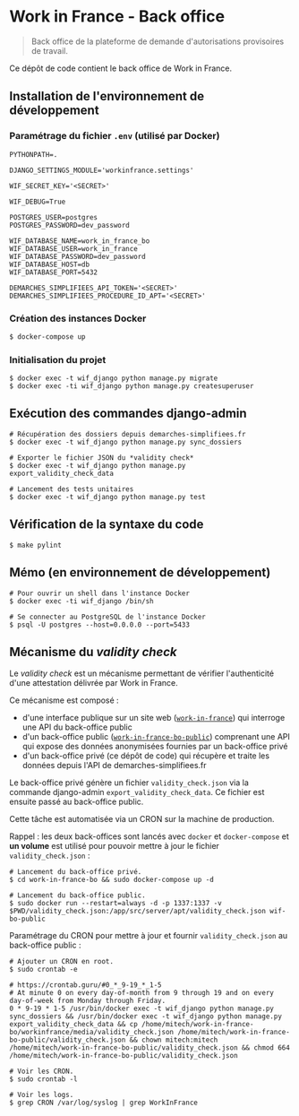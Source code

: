 # Work in France - Back office

> Back office de la plateforme de demande d'autorisations provisoires de travail.

Ce dépôt de code contient le back office de Work in France.

## Installation de l'environnement de développement

### Paramétrage du fichier `.env` (utilisé par Docker)

    PYTHONPATH=.

    DJANGO_SETTINGS_MODULE='workinfrance.settings'

    WIF_SECRET_KEY='<SECRET>'

    WIF_DEBUG=True

    POSTGRES_USER=postgres
    POSTGRES_PASSWORD=dev_password

    WIF_DATABASE_NAME=work_in_france_bo
    WIF_DATABASE_USER=work_in_france
    WIF_DATABASE_PASSWORD=dev_password
    WIF_DATABASE_HOST=db
    WIF_DATABASE_PORT=5432

    DEMARCHES_SIMPLIFIEES_API_TOKEN='<SECRET>'
    DEMARCHES_SIMPLIFIEES_PROCEDURE_ID_APT='<SECRET>'

### Création des instances Docker

```bash
$ docker-compose up
```

### Initialisation du projet

```shell
$ docker exec -t wif_django python manage.py migrate
$ docker exec -ti wif_django python manage.py createsuperuser
```

## Exécution des commandes django-admin

```shell
# Récupération des dossiers depuis demarches-simplifiees.fr
$ docker exec -t wif_django python manage.py sync_dossiers

# Exporter le fichier JSON du *validity check*
$ docker exec -t wif_django python manage.py export_validity_check_data

# Lancement des tests unitaires
$ docker exec -t wif_django python manage.py test
```

## Vérification de la syntaxe du code

```shell
$ make pylint
```

## Mémo (en environnement de développement)

```shell
# Pour ouvrir un shell dans l'instance Docker
$ docker exec -ti wif_django /bin/sh

# Se connecter au PostgreSQL de l'instance Docker
$ psql -U postgres --host=0.0.0.0 --port=5433
```

## Mécanisme du *validity check*

Le *validity check* est un mécanisme permettant de vérifier l'authenticité d'une attestation délivrée par Work in France.

Ce mécanisme est composé :

- d'une interface publique sur un site web ([`work-in-france`](https://github.com/SocialGouv/work-in-france)) qui interroge une API du back-office public
- d'un back-office public ([`work-in-france-bo-public`](https://github.com/SocialGouv/work-in-france-bo-public)) comprenant une API qui expose des données anonymisées fournies par un back-office privé
- d'un back-office privé (ce dépôt de code) qui récupère et traite les données depuis l'API de demarches-simplifiees.fr

Le back-office privé génère un fichier `validity_check.json` via la commande django-admin `export_validity_check_data`. Ce fichier est ensuite passé au back-office public.

Cette tâche est automatisée via un CRON sur la machine de production.

Rappel : les deux back-offices sont lancés avec `docker` et `docker-compose` et **un volume** est utilisé pour pouvoir mettre à jour le fichier `validity_check.json` :

```shell
# Lancement du back-office privé.
$ cd work-in-france-bo && sudo docker-compose up -d

# Lancement du back-office public.
$ sudo docker run --restart=always -d -p 1337:1337 -v $PWD/validity_check.json:/app/src/server/apt/validity_check.json wif-bo-public
```

Paramétrage du CRON pour mettre à jour et fournir `validity_check.json` au back-office public :

```shell
# Ajouter un CRON en root.
$ sudo crontab -e

# https://crontab.guru/#0_*_9-19_*_1-5
# At minute 0 on every day-of-month from 9 through 19 and on every day-of-week from Monday through Friday.
0 * 9-19 * 1-5 /usr/bin/docker exec -t wif_django python manage.py sync_dossiers && /usr/bin/docker exec -t wif_django python manage.py export_validity_check_data && cp /home/mitech/work-in-france-bo/workinfrance/media/validity_check.json /home/mitech/work-in-france-bo-public/validity_check.json && chown mitech:mitech /home/mitech/work-in-france-bo-public/validity_check.json && chmod 664 /home/mitech/work-in-france-bo-public/validity_check.json

# Voir les CRON.
$ sudo crontab -l

# Voir les logs.
$ grep CRON /var/log/syslog | grep WorkInFrance
```
